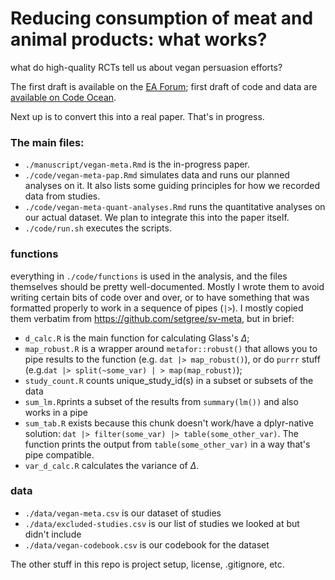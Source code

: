# Reducing consumption of meat and animal products: what works? 

what do high-quality RCTs tell us about vegan persuasion efforts?

The first draft is available on the [EA Forum](https://forum.effectivealtruism.org/posts/k9qqGZtmWz3x4yaaA/environmental-and-health-appeals-are-the-most-effective); first draft of code and data are [available on Code Ocean](https://doi.org/10.24433/CO.6020578.v1).
 
Next up is to convert this into a real paper. That's in progress.

### The main files:

  * `./manuscript/vegan-meta.Rmd` is the in-progress paper.
  * `./code/vegan-meta-pap.Rmd` simulates data and runs our planned analyses on it. It also lists some guiding principles for how we recorded data from studies.
  * `./code/vegan-meta-quant-analyses.Rmd` runs the quantitative analyses on our actual dataset. We plan to integrate this into the paper itself.
  * `./code/run.sh` executes the scripts.

### functions
everything in `./code/functions` is used in the analysis, and the files themselves should be pretty well-documented. Mostly I wrote them to avoid writing certain bits of code over and over, or to have something that was formatted properly to work in a sequence of pipes (`|>`). I mostly copied them verbatim from https://github.com/setgree/sv-meta, but in brief:
  * `d_calc.R` is the main function for calculating Glass's $\Delta$;
  * `map_robust.R` is a wrapper around `metafor::robust()` that allows you to pipe results to the function (e.g. `dat |> map_robust()`), or do `purrr` stuff (e.g.`dat |> split(~some_var) | > map(map_robust)`);
  * `study_count.R` counts unique_study_id(s) in a subset or subsets of the data 
  * `sum_lm.R`prints a subset of the results from `summary(lm())` and also works in a pipe
  * `sum_tab.R` exists because this chunk doesn't work/have a dplyr-native solution:  `dat |> filter(some_var) |> table(some_other_var)`. The function prints the output from `table(some_other_var)` in a way that's pipe compatible.
  * `var_d_calc.R` calculates the variance of $\Delta$.
  
### data
  * `./data/vegan-meta.csv`  is our dataset of studies
  * `./data/excluded-studies.csv` is our list of studies we looked at but didn't include
  * `./data/vegan-codebook.csv` is our codebook for the dataset
  
The other stuff in this repo is project setup, license, .gitignore, etc. 

